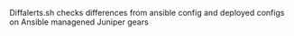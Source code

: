 Diffalerts.sh checks differences from ansible config and deployed configs on Ansible managened Juniper gears
